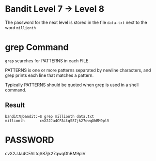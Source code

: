 # Bandit Level 7 -> Level 8

The password for the next level is stored in the file `data.txt` next to the word `millionth`

# grep Command

`grep` searches for PATTERNS in each FILE.

PATTERNS is one or more patterns separated by newline characters, and grep prints each line that matches a pattern.

Typically PATTERNS should be quoted when grep is used in a
shell command.

## Result

```shell
bandit7@bandit:~$ grep millionth data.txt
millionth       cvX2JJa4CFALtqS87jk27qwqGhBM9plV
```

# PASSWORD

cvX2JJa4CFALtqS87jk27qwqGhBM9plV
